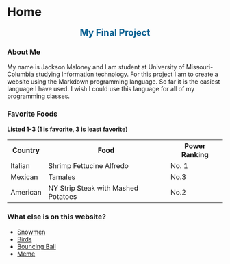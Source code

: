 
<!DOCTYPE html>
<html>
<head>
<meta charset="UTF-8">
<style>
h2{text-align:center;
  margin:0px;
  color:#096192;
}
</style>
<h1>Home</h1>

</head>

<body>
<h2>My Final Project</h2>
<h3>About Me</h3>
<p> My name is Jackson Maloney and I am student at University of Missouri-Columbia
studying Information technology.
For this project I am to create a website using the Markdown programming language.
So far it is the easiest language I have used. I wish I could use this language
for all of my programming classes.
</p>
<h3>Favorite Foods</h3>
<p><b>Listed 1-3 (1 is favorite, 3 is least favorite)</b></p>
<table>
  <tr>
    <th>Country</th>
    <th>Food</th>
    <th>Power Ranking</th>
  </tr>
  <tr>
    <td>Italian</td>
    <td>Shrimp Fettucine Alfredo</td>
    <td> No. 1 </td>
  </tr>
  <tr>
    <td>Mexican</td>
    <td>Tamales</td>
    <td> No.3</td>
  </tr>
  <tr>
    <td>American</td>
    <td>NY Strip Steak with Mashed Potatoes</td>
    <td> No.2</td>
  </tr>
</table>

<h3> What else is on this website?</h3>
  <ul>
    <li><a href="Snowmen.md">Snowmen</a></li>
    <li><a href="Birds.md">Birds</a></li>
    <li><a href="Ball.md">Bouncing Ball</a></li>
    <li><a href="Meme.md">Meme</a></li>
  </ul>


</body>

</html>
